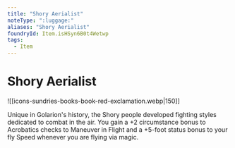```yaml
---
title: "Shory Aerialist"
noteType: ":luggage:"
aliases: "Shory Aerialist"
foundryId: Item.isHSyn6B0t4Wetwp
tags:
  - Item
---
```


# Shory Aerialist
![[icons-sundries-books-book-red-exclamation.webp|150]]

Unique in Golarion's history, the Shory people developed fighting styles dedicated to combat in the air. You gain a +2 circumstance bonus to Acrobatics checks to Maneuver in Flight and a +5-foot status bonus to your fly Speed whenever you are flying via magic.
